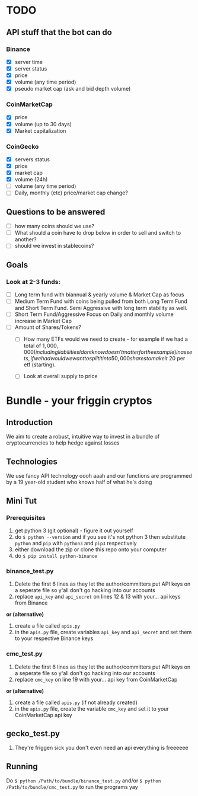 # TODO

## API stuff that the bot can do
### Binance
- [x] server time
- [x] server status
- [x] price
- [x] volume (any time period)
- [x] pseudo market cap (ask and bid depth volume)

### CoinMarketCap
- [x] price
- [x] volume (up to 30 days)
- [x] Market capitalization

### CoinGecko
- [x] servers status
- [x] price
- [x] market cap
- [x] volume (24h)
- [ ] volume (any time period)
- [ ] Daily, monthly (etc) price/market cap change?

## Questions to be answered
- [ ] how many coins should we use?
- [ ] What should a coin have to drop below in order to sell and switch to another?
- [ ] should we invest in stablecoins?

## Goals
### Look at 2-3 funds:
- [ ] Long term fund with biannual & yearly volume & Market Cap as focus
- [ ] Medium Term Fund with coins being pulled from both Long Term Fund and Short Term Fund. Semi Aggressive with long term stability as well.
- [ ] Short Term Fund/Aggressive Focus on Daily and monthly volume increase in Market Cap
- [ ] Amount of Shares/Tokens?
    - [ ] How many ETFs would we need to create - for example if we had a total of $1,000,000 (including liabilities I dont know doesn't matter for the example) in assets, if we had would we want to split it into 50,000 shares to make it ~$20 per etf (starting).
    - [ ] Look at overall supply to price


# Bundle - your friggin cryptos

## Introduction
We aim to create a robust, intuitive way to invest in a bundle of cryptocurrencies to help hedge against losses

## Technologies
We use fancy API technology oooh aaah and our functions are programmed by a 19 year-old student who knows half of what he's doing

## Mini Tut
### Prerequisites
1. get python 3 (git optional) - figure it out yourself
2. do `$ python --version` and if you see it's not python 3 then substitute `python` and `pip` with `python3` and `pip3` respectively
3. either download the zip or clone this repo onto your computer
4. do `$ pip install python-binance`

### binance_test.py
1. Delete the first 6 lines as they let the author/committers put API keys on a seperate file so y'all don't go hacking into our accounts
2. replace `api_key` and `api_secret` on lines 12 & 13 with your... api keys from Binance

**or (alternative)**
1. create a file called `apis.py`
2. in the `apis.py` file, create variables `api_key` and `api_secret` and set them to your respective Binance keys

### cmc_test.py
1. Delete the first 6 lines as they let the author/committers put API keys on a seperate file so y'all don't go hacking into our accounts
2. replace `cmc_key` on line 19 with your... api key from CoinMarketCap

**or (alternative)**
1. create a file called `apis.py` (if not already created)
2. in the `apis.py` file, create the variable `cmc_key` and set it to your CoinMarketCap api key

## gecko_test.py
1. They're friggen sick you don't even need an api everything is freeeeee

## Running
Do `$ python /Path/to/bundle/binance_test.py` and/or `$ python /Path/to/bundle/cmc_test.py` to run the programs yay